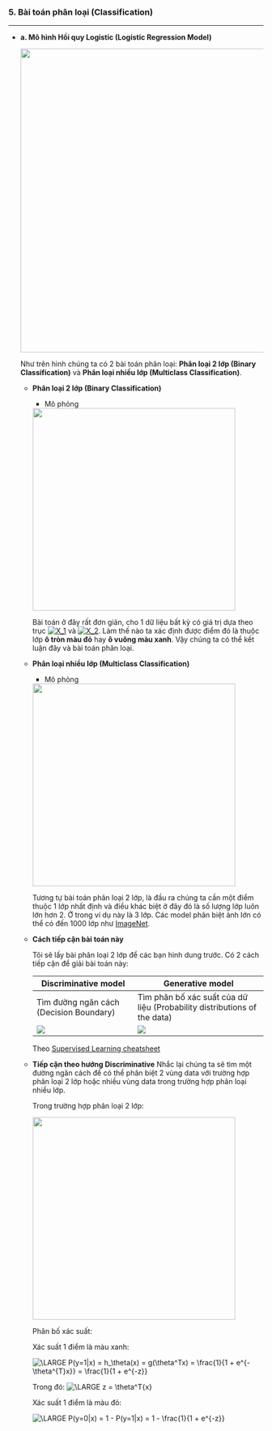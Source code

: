 
### 5. Bài toán phân loại (Classification)
----

   - **a. Mô hình Hồi quy Logistic (Logistic Regression Model)**
   
        <img src="https://lh3.googleusercontent.com/qyA4iDLK6VBQ8LBID8QM12f9NokoRRzf3J5SsOl1ALG8lrtdvpt4QixEQ7Xcnt0BfwIJLnA4WribRmIfOrHXfxM-Cmt2ugrs3nNdvh_7GSGW8sTMvPdmCi6nCzGxH1Sy5TReNV4kL--o7tSGHhdsXrtSzrmDCK0PG_orWhBJS4_hEmvE8tujI_S1fYtebKnWCu1VvU1DN8Opw8wFIOaj1bQZkucPgJcnx8JJer9Wc8sfRhzXRTus5ELxBKw0_-eLWzsnvVHlNK5u60_-f_E_5r24xBhDKe4YRrFiyrU0P2zUIrW0d_VK5WYzZkJlYuzBQjxWMdUnuGK30mn4-yn5iTYSPxdvFXZF8uhYcmbu2739EcF5lTfTCIbwtOz3KiHIdPr_yZYTgoEP-qcD9zWB7SRnAQwtQiwe3lWdLFVlfDTU9Z8pb8Fz56I1YRE4kGni_L08tXl9ThnuzVjOm3x8d__E42zZDIrjxVX1XtHcnKruvJhdxvfxoVshJtB5_Eod4Ms0UhfsYv8Gpd5K0GamXS3iWYaeTdx1FQ87JMOqKhFWEfr1qTER2IOJgM8phziFB2gUzZJWuFnINyHUQUPlf0Djht8shTDcykzrnZ34HNw0bWG5ErWfY3xzPAhfE_mVi9MenOMG7hl0quRn7h7WWyNroWAnXfwEhhGS4lE0gQdZaln0Q8HKTu3yxST6pZnCW_FKmzoVXAdLx1Mgkw=w900-h500-no" width=600>
        
        Như trên hình chúng ta có 2 bài toán phân loại: **Phân loại 2 lớp (Binary Classification)** và **Phân loại nhiều lớp (Multiclass Classification)**. 
        
      - **Phân loại 2 lớp (Binary Classification)**

           - Mô phỏng           
           <img src="https://lh3.googleusercontent.com/A67h2lsxXgkXLWeNDoC2b9IzL5iGFegRDtBPdulR8H1JVybn0dKXyJHW0DVvyw_AkuAjQ4gwhJibAcg4tKgoj2ABLB_bXl6WfDFWkP8-3UXTmAdUYvmc7ug6DwO37_VoeKhbgwHYxqh9NNuKQbsF0l_DSMC4HwmZ4bEJEjSkDqMhiDxkbB6a0AYr51UzB49UUYDgviIfptVu9tGJV8sKxF7RcP9ByO_C9N5fK6lBSWmgQz00w30IJVDFL_1Fow47JjSiV8midSh_ptpqB54lnF2tFSidOAwUkGsiFhQYeXZSWiHF1iFpw01O5jRbsnJNlpKlR6L8EG3gNHZITDSNkoZRph2iZj4fsP9uyEWpEvBSRD0GCckZZxFqMM7YkrVi6kZclJwK8YQI0pnMiAAQy2LtAVMKitw-qusHU9DCxyJgpuXU7asYd879LXb8vEWnBV2_ouvPibinkxSpJMAN3bHz-9lMcDysWdGovcOQuVP7iXeoHmcTC9F7BBxlL-s2zqNSKy7VdY8Vw-XBbkWYz70Nq3ZX7xrjmcaXPaMiNsJF4p0SFayzoGfI1zaoOhhEApqdc5zM6fkaTfuOmfAjUZQUN88aqQOEHLyC8CHyk-8odzOqbAfldUxTTap79XSJVzAFm-ghWJA7Hm_y_oO9uxUGy8dv9UMmqGCJ-EEF9-QkoKucNO9wvVSQJtsQmsUiGKW8B6ZdwwwYG2wWaw=s800-no" width=400>

           Bài toán ở đây rất đơn giản, cho 1 dữ liệu bất kỳ có giá trị dựa theo trục <a href="https://www.codecogs.com/eqnedit.php?latex=\inline&space;X_1" target="_blank"><img src="https://latex.codecogs.com/svg.latex?\inline&space;X_1" title="X_1" /></a> và <a href="https://www.codecogs.com/eqnedit.php?latex=\inline&space;X_2" target="_blank"><img src="https://latex.codecogs.com/svg.latex?\inline&space;X_2" title="X_2" /></a>. Làm thế nào ta xác định được điểm đó là thuộc lớp **ô tròn màu đỏ** hay **ô vuông màu xanh**. Vậy chúng ta có thể kết luận đây và bài toán phân loại.
        
      - **Phân loại nhiều lớp (Multiclass Classification)**

           - Mô phỏng
           
           <img src="https://lh3.googleusercontent.com/7yNQ_CW4yCcDRKi8lT73ImAcsH-xqR6Ew4CGCeEyfwwY5960y557GeN7mWatO8h-6P8TS0qWd3BarekpYscu0kXJkL3_wb8foAba5VQWXVHhaPQ1V6Mh85oBciQwsPcHt1fhikqzWEUzIP8F2HCOJ9SWyki43vuWwUcSoAtFXhckncUHq0bTsiSU_Qz7W-Epc62h2KECf4mGErtDyk1oXMfeQH2UIP19F4gchagbrG7t99WH94GmoCNstfPg_MmH9CycHsBZHN9mXwrpaWKf1adjA0FzMT4i8SVSZ8bjkW29YHMZLA3dSypNhDN38NwjEqPYgsRSTKf5EWQhT9yBUJ5wgyrKYIiQSxzmSLCuUpVrcVZ7qgQZEiRIziVs7DOonCqZ0qaBZiIoDhkfeiyWFFw2sPQmoSJ-7fuKmK_8tywJjxhFU1fJKwX0e3amVPSqStjW45BmIw_nFi_vF3YSJOcfOnJFX2SJmZMx-5A9aIGCvMVy407F9qXTSuiMjmoyuPRxbaFPK-1TAlddUR0-o6LoUzhIHknupvcThrCnpHNMsCOaqH9FkmuruG-3hZyMhMIs9DsdoWMJcLsO-LBrsJPdQNa2xawxMd_z0GUh0z3v2cz5S9709k54Y4Cl9XGxOZMjQ1CZkgLJ4P_jUKUoVvl6vh-GEepVSHoF5Bflz37sCbAVqam4Th-Ycj3qjBoN98uJtaLLAuze67cgSw=s800-no" width=400>
           
           Tương tự bài toán phân loại 2 lớp, là đầu ra chúng ta cần một điểm thuộc 1 lớp nhất định và điều khác biệt ở đây đó là số lượng lớp luôn lớn hơn 2. Ở trong ví dụ này là 3 lớp. Các model phân biệt ảnh lớn có thể có đến 1000 lớp như [ImageNet](http://www.image-net.org/).

      - **Cách tiếp cận bài toán này**
      
         Tôi sẽ lấy bài phân loại 2 lớp để các bạn hình dung trước. Có 2 cách tiếp cận để giải bài toán này:

         | Discriminative model	 | Generative model|
         | ------ | ------ |
         | Tìm đường ngăn cách (Decision Boundary)	 | Tìm phân bố xác suất của dữ liệu (Probability distributions of the data)|  
         | <img src="https://lh3.googleusercontent.com/7DTs01OsbYlxFWjYgpva10MuVbgYBp3-wONSrDB-TM86w041bW4fAazswU4AQui4qKlDhtGQw0fFtFZGT6bPwzWrtAH85eYbszq9X0q-53vgV8AGbn5y3QJGar53_35GaZ9EuPU23oyxDCzFp2z3mQ_rd_bORqs4WHOtC9U3cqqE2I262ib7sy1XkBQoDI1vIry0Cs9SYA8Ka3YrOK6OTKo6ZYjbqlk0uCspkze9sx4o_7sc5dJjw90GMhQ_JFWFtVAZxm1qFuDUx7V3rFxly1d7QCvhZir_MwXfHy97rE-nKCGA_3wbbQnoM9WOIHkZER3UBH6h4xMMGqwHF4M96v1JibVh_01eBnttTYySfIymOJV8yK8m3qyiqhtH4WxHqx9tUjvgVxI8QEz9ET56dDDGkx_Sb24raSdOmB6IOuPj255n-u9CiJEI6qV9jPK9KXWiaLL1RQv0bVPvWpyTPexDNqUQQy1Y1xGKt3IKf0IJMft0yCM8Wo6oTGRNiLlglaakih2H7J7FxJvgHvq191gdTm_GMek0eSl8HuuZmzUpOXV_a7EkjFFqLdhdr2UyHdjnxobioc_t48l2QElq0NS3SXyW5nbLtpU4dTvpJ7pi_kthEsmc4m2fgBEbsA7V9bNmp7s54r5IcjtauTohNPUKzEvRqLysm39IR-DImKjINlI93CZ48MYTn9E2rlkuzlU6SS5rkAwwSxQhDw=w500-h300-no">	 | <img src="https://lh3.googleusercontent.com/cnzJHljtpTIop68rQiiMx3Y4Oel7g3tHDUmsdvvG-Ca_BWXp6a9Swo7aqdMskYgsX4puyTT0Kb3imvVzdpqLUQ_vyJ1EqJwRdSQwl-MU1QfNqoYxeTFhsluiucaOFsH4m3wfkQdkMqA1hXzrsoOxLkIWN5Nf88Z6l1cVghE-oSa8_olTY1qsq0rJPjjXHZNWHVO9a5QMHb5Uh7KPlayNpiAIMRtFDC1xRuYgctuFodndZGd-GJWyI-qwtJWZoCMkTM0eNJhDXlXJtXMMURwwSCP3vxHPhX2Vg-AqeG-_9BKgvQyQ8_bz342qVDcWyyOFtfoxF9nhHufCacuAyHgMBKAPs543bwQo6aDWSYEtWVPWA-oNSOjtJY7p7LIAFCoKTWmW3fVZjp-VMFyiQo2gIlLDMsZsC2htYezxQGb6Wk9PSmifZYHUzVQokZmi2kXk-i84hyVOoONxNusSZtBrMvZcC5oeC9_IL5aINkpw_oAb-jW1nw8drdNffCtAU614namIbFTzoiwe6TxkNoXtAfARKsCzKmsVuBTfJthRw92emSSZrUH9ehnkAbhjCUuFw_3Ozf91e_ghXSH26kASnh-GaKE172yS2TgwNZvxprJXgGicBzNEGLYhqrxyABNnpyRGLZ7ZB9Vea2dVRfnDLw6W0pmaJbLu_byVYl41t63PUMDosNrJIJ-J5DgABFNgGjZEpJQflFKGgUYG_g=w500-h300-no">|  

         Theo [Supervised Learning cheatsheet](https://stanford.edu/~shervine/teaching/cs-229/cheatsheet-supervised-learning#linear-models)
         
      - **Tiếp cận theo hướng Discriminative**
		Nhắc lại chúng ta sẽ tìm một đường ngăn cách để có thể phân biệt 2 vùng data với trường hợp phân loại 2 lớp hoặc nhiều vùng data trong trường hợp phân loại nhiều lớp.

		Trong trường hợp phân loại 2 lớp:
		
		<img src="https://lh3.googleusercontent.com/A67h2lsxXgkXLWeNDoC2b9IzL5iGFegRDtBPdulR8H1JVybn0dKXyJHW0DVvyw_AkuAjQ4gwhJibAcg4tKgoj2ABLB_bXl6WfDFWkP8-3UXTmAdUYvmc7ug6DwO37_VoeKhbgwHYxqh9NNuKQbsF0l_DSMC4HwmZ4bEJEjSkDqMhiDxkbB6a0AYr51UzB49UUYDgviIfptVu9tGJV8sKxF7RcP9ByO_C9N5fK6lBSWmgQz00w30IJVDFL_1Fow47JjSiV8midSh_ptpqB54lnF2tFSidOAwUkGsiFhQYeXZSWiHF1iFpw01O5jRbsnJNlpKlR6L8EG3gNHZITDSNkoZRph2iZj4fsP9uyEWpEvBSRD0GCckZZxFqMM7YkrVi6kZclJwK8YQI0pnMiAAQy2LtAVMKitw-qusHU9DCxyJgpuXU7asYd879LXb8vEWnBV2_ouvPibinkxSpJMAN3bHz-9lMcDysWdGovcOQuVP7iXeoHmcTC9F7BBxlL-s2zqNSKy7VdY8Vw-XBbkWYz70Nq3ZX7xrjmcaXPaMiNsJF4p0SFayzoGfI1zaoOhhEApqdc5zM6fkaTfuOmfAjUZQUN88aqQOEHLyC8CHyk-8odzOqbAfldUxTTap79XSJVzAFm-ghWJA7Hm_y_oO9uxUGy8dv9UMmqGCJ-EEF9-QkoKucNO9wvVSQJtsQmsUiGKW8B6ZdwwwYG2wWaw=s800-no" width=400>
	
		Phân bố xác suất:
		
		Xác suất 1 điểm là màu xanh:
	
		<img src="https://latex.codecogs.com/svg.latex?\inline&space;\dpi{120}&space;\LARGE&space;P(y=1|x)&space;=&space;h_\theta(x)&space;=&space;g(\theta^Tx)&space;=&space;\frac{1}{1&space;&plus;&space;e^{-\theta^{T}x}}&space;=&space;\frac{1}{1&space;&plus;&space;e^{-z}}" title="\LARGE P(y=1|x) = h_\theta(x) = g(\theta^Tx) = \frac{1}{1 + e^{-\theta^{T}x}} = \frac{1}{1 + e^{-z}}" />
	
		Trong đó: <img src="https://latex.codecogs.com/svg.latex?\inline&space;\LARGE&space;z&space;=&space;\theta^T{x}" title="\LARGE z = \theta^T{x}" />
		
		Xác suất 1 điểm là màu đỏ: 

		<img src="https://latex.codecogs.com/svg.latex?\inline&space;\LARGE&space;P(y=0|x)&space;=&space;1&space;-&space;P(y=1|x)&space;=&space;1&space;-&space;\frac{1}{1&space;&plus;&space;e^{-z}}" title="\LARGE P(y=0|x) = 1 - P(y=1|x) = 1 - \frac{1}{1 + e^{-z}}" />

